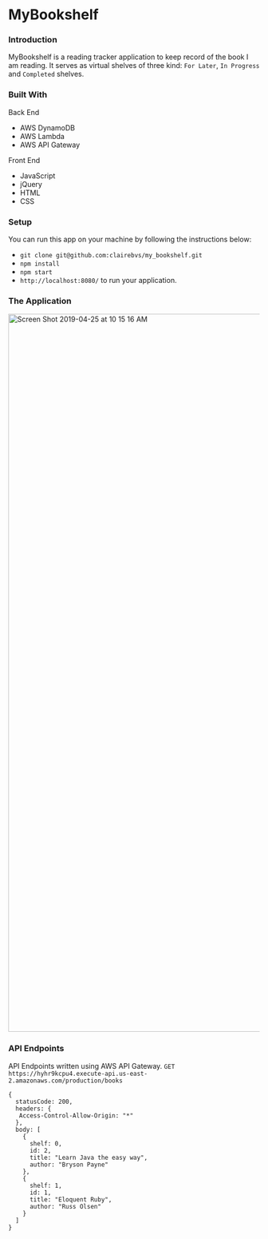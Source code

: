# MyBookshelf

### Introduction 

MyBookshelf is a reading tracker application to keep record of the book I am reading. It serves as virtual shelves of three kind: `For Later`, `In Progress` and `Completed` shelves.

### Built With

Back End  
* AWS DynamoDB  
* AWS Lambda  
* AWS API Gateway  

Front End  
* JavaScript
* jQuery
* HTML 
* CSS

### Setup 

You can run this app on your machine by following the instructions below:  
* `git clone git@github.com:clairebvs/my_bookshelf.git`  
* `npm install`  
* `npm start`  
* `http://localhost:8080/` to run your application.

### The Application 

<img width="1437" alt="Screen Shot 2019-04-25 at 10 15 16 AM" src="https://user-images.githubusercontent.com/34726107/56758166-37f10680-6753-11e9-838f-c5d01ef05da1.png">

### API Endpoints

API Endpoints written using AWS API Gateway. 
`GET` `https://hyhr9kcpu4.execute-api.us-east-2.amazonaws.com/production/books` 

~~~~
{
  statusCode: 200,
  headers: {
   Access-Control-Allow-Origin: "*"
  },
  body: [
    {
      shelf: 0,
      id: 2,
      title: "Learn Java the easy way",
      author: "Bryson Payne"
    },
    {
      shelf: 1,
      id: 1,
      title: "Eloquent Ruby",
      author: "Russ Olsen"
    }
  ]
}
~~~~

